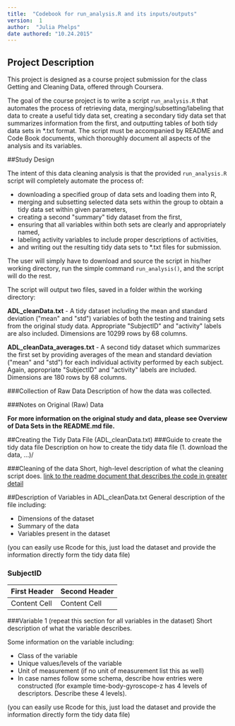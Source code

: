```yaml
---
title:  "Codebook for run_analysis.R and its inputs/outputs"
version:  1
author:  "Julia Phelps"
date authored: "10.24.2015"
---
```


## Project Description

This project is designed as a course project submission for the class Getting and Cleaning Data, offered through Coursera.

The goal of the course project is to write a script `run_analysis.R` that automates the process of retrieving data, merging/subsetting/labeling that data to create a useful tidy data set, creating a secondary tidy data set that summarizes information from the first, and outputting tables of both tidy data sets in *.txt format.  The script must be accompanied by README and Code Book documents, which thoroughly document all aspects of the analysis and its variables.

##Study Design

The intent of this data cleaning analysis is that the provided `run_analysis.R` script will completely automate the process of:
* downloading a specified group of data sets and loading them into R,
* merging and subsetting selected data sets within the group to obtain a tidy data set within given parameters,
* creating a second "summary" tidy dataset from the first,
* ensuring that all variables within both sets are clearly and appropriately named,
* labeling activity variables to include proper descriptions of activities,
* and writing out the resulting tidy data sets to *.txt files for submission.

The user will simply have to download and source the script in his/her working directory, run the simple command `run_analysis()`, and the script will do the rest.

The script will output two files, saved in a folder within the working directory:

**ADL_cleanData.txt** - A tidy dataset including the mean and standard deviation ("mean" and "std") variables of both the testing and training sets from the original study data.  Appropriate "SubjectID" and "activity" labels are also included.  Dimensions are 10299 rows by 68 columns.

**ADL_cleanData_averages.txt** - A second tidy dataset which summarizes the first set by providing averages of the mean and standard deviation ("mean" and "std") for each individual activity performed by each subject.  Again, appropriate "SubjectID" and "activity" labels are included.  Dimensions are 180 rows by 68 columns.

###Collection of Raw Data
Description of how the data was collected.

###Notes on Original (Raw) Data 

**For more information on the original study and data, please see Overview of Data Sets in the README.md file.**

##Creating the Tidy Data File (ADL_cleanData.txt)
###Guide to create the tidy data file
Description on how to create the tidy data file (1. download the data, ...)/

###Cleaning of the data
Short, high-level description of what the cleaning script does. [link to the readme document that describes the code in greater detail]()

##Description of Variables in ADL_cleanData.txt
General description of the file including:
 - Dimensions of the dataset
 - Summary of the data
 - Variables present in the dataset

(you can easily use Rcode for this, just load the dataset and provide the information directly form the tidy data file)

### SubjectID
| First Header  | Second Header |
| ------------- | ------------- |
| Content Cell  | Content Cell  |

###Variable 1 (repeat this section for all variables in the dataset)
Short description of what the variable describes.

Some information on the variable including:
 - Class of the variable
 - Unique values/levels of the variable
 - Unit of measurement (if no unit of measurement list this as well)
 - In case names follow some schema, describe how entries were constructed (for example time-body-gyroscope-z has 4 levels of descriptors. Describe these 4 levels). 

(you can easily use Rcode for this, just load the dataset and provide the information directly form the tidy data file)
